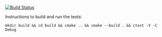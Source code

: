 [![Build Status](https://travis-ci.org/aj-michael/cpp-algorithms.svg?branch=master)](https://travis-ci.org/aj-michael/cpp-algorithms)

Instructions to build and run the tests:

```
mkdir build && cd build && cmake .. && cmake --build . && ctest -V -C Debug
```
